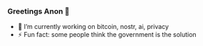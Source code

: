 ### Greetings Anon 👋

- 🔭 I’m currently working on bitcoin, nostr, ai, privacy
- ⚡ Fun fact: some people think the government is the solution

